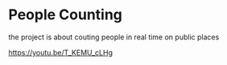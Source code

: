 # People Counting

the project is about couting people in real time on public places

https://youtu.be/T_KEMU_cLHg
